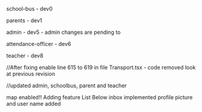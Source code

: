 school-bus - dev0

parents - dev1

admin - dev5 - admin changes are pending to 

attendance-officer - dev6

teacher - dev8


//After fixing enable line 615 to 619 in file Transport.tsx - code removed look at previous revision


//updated admin, schoolbus, parent and teacher

map enabled!!
Adding feature List Below 
inbox implemented
profile picture and user name added


